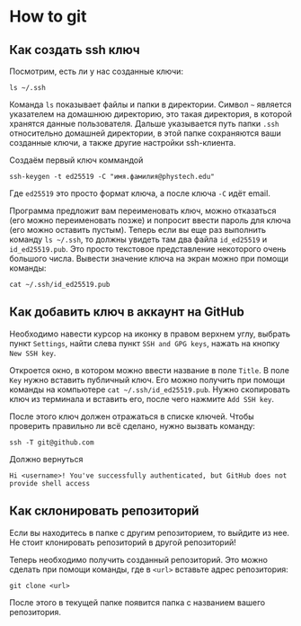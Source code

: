 # How to git

## Как создать ssh ключ

Посмотрим, есть ли у нас созданные ключи:

```shell
ls ~/.ssh
```

Команда `ls` показывает файлы и папки в директории. Символ `~` является указателем на домашнюю директорию, это такая директория, в которой хранятся данные пользователя. Дальше указывается путь папки `.ssh` относительно домашней директории, в этой папке сохраняются ваши созданные ключи, а также другие настройки ssh-клиента.


Создаём первый ключ коммандой

```shell
ssh-keygen -t ed25519 -C "имя.фамилия@phystech.edu"
```

Где `ed25519` это просто формат ключа, а после ключа `-C` идёт email.

Программа предложит вам переименовать ключ, можно отказаться (его можно переименовать позже) и попросит ввести пароль для ключа (его можно оставить пустым). Теперь если вы еще раз выполнить команду `ls ~/.ssh`, то должны увидеть там два файла `id_ed25519` и  `id_ed25519.pub`. Это просто текстовое представление некоторого очень большого числа. Вывести значение ключа на экран можно при помощи команды:

`cat ~/.ssh/id_ed25519.pub`

## Как добавить ключ в аккаунт на GitHub

Необходимо навести курсор на иконку в правом верхнем углу, выбрать пункт `Settings`, найти слева пункт `SSH and GPG keys`, нажать на кнопку `New SSH key`.

Откроется окно, в котором можно ввести название в поле `Title`. В поле `Key` нужно вставить публичный ключ. Его можно получить при помощи команды на компьютере `cat ~/.ssh/id_ed25519.pub`. Нужно скопировать ключ из терминала и вставить его, после чего нажмите `Add SSH key`.

После этого ключ должен отражаться в списке ключей. Чтобы проверить правильно ли всё сделано, нужно вызвать команду:

```shell
ssh -T git@github.com
```

Должно вернуться

```shell
Hi <username>! You've successfully authenticated, but GitHub does not provide shell access
```

## Как склонировать репозиторий

Если вы находитесь в папке с другим репозиторием, то выйдите из нее. Не стоит клонировать репозиторий в другой репозиторий!

Теперь необходимо получить созданный репозиторий. Это можно сделать при помощи команды, где в `<url>` вставьте адрес репозитория:

```shell
git clone <url>
```

После этого в текущей папке появится папка с названием вашего репозитория.
